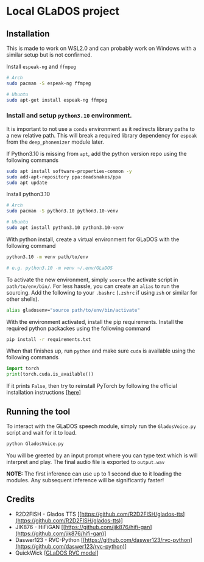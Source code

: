 # Local GLaDOS project

## Installation
This is made to work on WSL2.0 and can probably work on Windows with a similar setup
but is not confirmed.

Install `espeak-ng` and `ffmpeg`
```bash
# Arch
sudo pacman -S espeak-ng ffmpeg

# Ubuntu
sudo apt-get install espeak-ng ffmpeg
```

### Install and setup `python3.10` environment. 
It is important to not use a `conda` environment as it redirects library paths to a new relative path. This will break a required library dependency for `espeak` from the `deep_phonemizer` module later.

If Python3.10 is missing from `apt`, add the python version repo using the following commands
```bash
sudo apt install software-properties-common -y
sudo add-apt-repository ppa:deadsnakes/ppa
sudo apt update
```

Install python3.10
```bash
# Arch
sudo pacman -S python3.10 python3.10-venv

# Ubuntu
sudo apt install python3.10 python3.10-venv
```

With python install, create a virtual environment for GLaDOS with the following command
```bash
python3.10 -m venv path/to/env

# e.g. python3.10 -m venv ~/.env/GLaDOS
```

To activate the new environment, simply `source` the activate script in `path/to/env/bin/`. For less hassle, you can create an `alias` to run the sourcing. Add the following to your 
`.bashrc` (`.zshrc` if using `zsh` or similar for other shells).
```bash
alias gladosenv="source path/to/env/bin/activate"
```

With the environment activated, install the pip requirements. Install the required python packackes using the following command
```bash
pip install -r requirements.txt
```

When that finishes up, run `python` and make sure `cuda` is available using the following commands
```python
import torch
print(torch.cuda.is_available())
```

If it prints `False`, then try to reinstall PyTorch by following the official installation instructions [[here](https://pytorch.org/get-started/locally/)]

## Running the tool

To interact with the GLaDOS speech module, simply run the `GladosVoice.py` script and wait for it to load. 

```bash
python GladosVoice.py
```

You will be greeted by an input prompt where you can type text which is will interpret and play. The final audio file is exported to `output.wav`

**NOTE:** The first inference can use up to 1 second due to it loading the modules. Any subsequent inference will be significantly faster!

## Credits
- R2D2FISH - Glados TTS [[https://github.com/R2D2FISH/glados-tts](https://github.com/R2D2FISH/glados-tts)]
- JIK876 - HiFiGAN [[https://github.com/jik876/hifi-gan](https://github.com/jik876/hifi-gan)]
- Daswer123 - RVC-Python [[https://github.com/daswer123/rvc-python](https://github.com/daswer123/rvc-python)]
- QuickWick [[GLaDOS RVC model](https://huggingface.co/QuickWick/Music-AI-Voices/tree/main/GLaDOS%20(Portal%202)%20(RVC)%20V2%20300%20Epoch)]